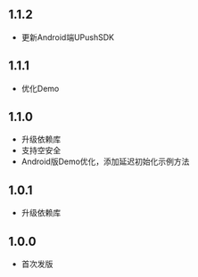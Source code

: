 ## 1.1.2
* 更新Android端UPushSDK

## 1.1.1
* 优化Demo

## 1.1.0
* 升级依赖库
* 支持空安全
* Android版Demo优化，添加延迟初始化示例方法

## 1.0.1
* 升级依赖库

## 1.0.0
* 首次发版